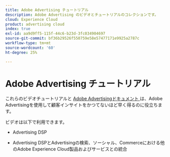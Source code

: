 ```yaml
---
title: Adobe Advertising チュートリアル
description: Adobe Advertising のビデオとチュートリアルのコレクションです。
cloud: Experience Cloud
product: advertising cloud
index: true
exl-id: aa9d9ff5-115f-44c6-b23d-3fc034904697
source-git-commit: bf36b29526f550759e58e57477171e9925a2787c
workflow-type: tm+mt
source-wordcount: '60'
ht-degree: 25%

---
```


# Adobe Advertising チュートリアル

これらのビデオチュートリアルと [Adobe Advertisingドキュメント ](https://experienceleague.adobe.com/docs/advertising-cloud.html) は、Adobe Advertisingを使用して顧客インサイトをかつてないほど早く得るのに役立ちます。

ビデオは以下で利用できます。

* Advertising DSP

* Advertising DSPとAdvertisingの検索、ソーシャル、Commerceにおける他のAdobe Experience Cloud製品およびサービスとの統合

<!--
See other -learn tutorials landing pages to get ideas for additional content
-->
